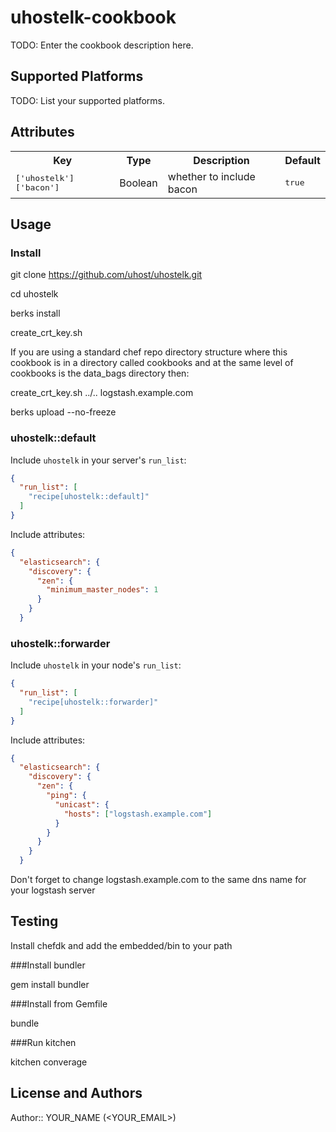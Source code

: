# uhostelk-cookbook

TODO: Enter the cookbook description here.

## Supported Platforms

TODO: List your supported platforms.

## Attributes

<table>
  <tr>
    <th>Key</th>
    <th>Type</th>
    <th>Description</th>
    <th>Default</th>
  </tr>
  <tr>
    <td><tt>['uhostelk']['bacon']</tt></td>
    <td>Boolean</td>
    <td>whether to include bacon</td>
    <td><tt>true</tt></td>
  </tr>
</table>

## Usage

### Install

git clone https://github.com/uhost/uhostelk.git

cd uhostelk

berks install

create_crt_key.sh <chef repo path> <server dns name>

If you are using a standard chef repo directory structure where this cookbook is in a directory called cookbooks and at the same level of cookbooks is the data_bags directory then:

create_crt_key.sh ../.. logstash.example.com

berks upload --no-freeze


### uhostelk::default

Include `uhostelk` in your server's `run_list`:

```json
{
  "run_list": [
    "recipe[uhostelk::default]"
  ]
}
```

Include attributes:

```json
{
  "elasticsearch": {
    "discovery": {
      "zen": {
        "minimum_master_nodes": 1
      }
    }
  }
```

### uhostelk::forwarder

Include `uhostelk` in your node's `run_list`:

```json
{
  "run_list": [
    "recipe[uhostelk::forwarder]"
  ]
}
```

Include attributes:

```json
{
  "elasticsearch": {
    "discovery": {
      "zen": {
        "ping": {
          "unicast": {
            "hosts": ["logstash.example.com"]
          }
        }
      }
    }
  }
```

Don't forget to change logstash.example.com to the same dns name for your logstash server

## Testing

Install chefdk and add the embedded/bin to your path

###Install bundler

gem install bundler

###Install from Gemfile

bundle

###Run kitchen

kitchen converage


## License and Authors

Author:: YOUR_NAME (<YOUR_EMAIL>)
